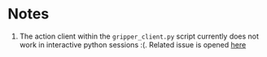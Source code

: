 # Notes

1. The action client within the ``gripper_client.py`` script currently does not work in interactive python sessions :(. Related issue is opened [here](https://github.com/ros2/rclpy/issues/1091)
